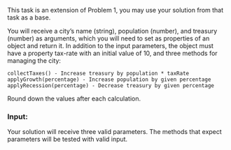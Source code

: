 This task is an extension of Problem 1, you may use your solution from that task as a base.

You will receive a city’s name (string), population (number), and treasury (number) as arguments, which you will need to set as properties of an object and return it. In addition to the input parameters, the object must have a property tax-rate with an initial value of 10, and three methods for managing the city:

    collectTaxes() - Increase treasury by population * taxRate
    applyGrowth(percentage) - Increase population by given percentage
    applyRecession(percentage) - Decrease treasury by given percentage

Round down the values after each calculation.

### Input:

Your solution will receive three valid parameters. The methods that expect parameters will be tested with valid input.


